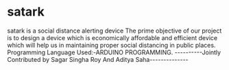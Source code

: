# satark
satark is a social distance alerting device 
The prime objective of our project is to design a device which is economically affordable and efficient device which will help us in maintaining proper social distancing in public places.
Programming Language Used:-ARDUINO PROGRAMMING.
----------Jointly Contributed by Sagar Singha Roy And Aditya Saha--------------
